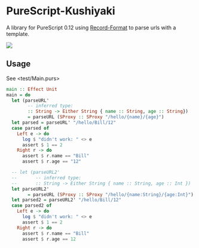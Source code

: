 # PureScript-Kushiyaki

A library for PureScript 0.12 using [Record-Format](https://github.com/kcsongor/purescript-record-format) to parse urls with a template.

![](https://i.imgur.com/OmQPvvo.jpg)

## Usage

See <test/Main.purs>

```hs
main :: Effect Unit
main = do
  let (parseURL'
        -- inferred type:
        :: String -> Either String { name :: String, age :: String})
        = parseURL (SProxy :: SProxy "/hello/{name}/{age}")
  let parsed = parseURL' "/hello/Bill/12"
  case parsed of
    Left e -> do
      log $ "didn't work: " <> e
      assert $ 1 == 2
    Right r -> do
      assert $ r.name == "Bill"
      assert $ r.age == "12"

  -- let (parseURL2'
  --       -- inferred type:
  --       :: String -> Either String { name :: String, age :: Int })
  let parseURL2'
        = parseURL (SProxy :: SProxy "/hello/{name:String}/{age:Int}")
  let parsed2 = parseURL2' "/hello/Bill/12"
  case parsed2 of
    Left e -> do
      log $ "didn't work: " <> e
      assert $ 1 == 2
    Right r -> do
      assert $ r.name == "Bill"
      assert $ r.age == 12
```
